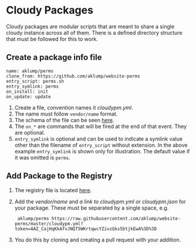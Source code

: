 <!--
id: packages
tags: usage
-->

# Cloudy Packages

Cloudy packages are modular scripts that are meant to share a single cloudy instance across all of them.  There is a defined directory structure that must be followed for this to work.

## Create a package info file

    name: aklump/perms
    clone_from: https://github.com/aklump/website-perms
    entry_script: perms.sh
    entry_symlink: perms
    on_install: init
    on_update: update

1. Create a file, convention names it _cloudypm.yml_.
1. The name must follow `vendor/name` format.
1. The schema of the file can be seen [here](https://github.com/aklump/cloudy/blob/master/cloudy/dist/cloudypm_info.schema.json).
1. The `on_*` are commands that will be fired at the end of that event.  They are optional.
1. `entry_symlink` is optional and can be used to indicate a symlink value other than the filename of `entry_script` without extension.  In the above example `entry_symlink` is shown only for illustration.  The default value if it was omitted is `perms`.

## Add Package to the Registry

1. The registry file is located [here](https://github.com/aklump/cloudy/blob/master/cloudy_package_registry.txt).
1. Add the _vendor/name_ and _a link to cloudypm.yml or cloudypm.json_ for your package.  These must be separated by a single space, e.g.

        aklump/perms https://raw.githubusercontent.com/aklump/website-perms/master/cloudypm.yml?token=AAZ_CajHqKkAfvJNQT5WKrtqwcYZivzGks5btjkEwA%3D%3D

1. You do this by cloning and creating a pull request with your addition.
